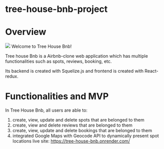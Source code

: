 # tree-house-bnb-project
# Overview
<img src="https://github.com/daniellelei/tree-house-bnb-project/blob/main/assets/May-30-2023%2012-32-52.gif?raw=true" />
Welcome to Tree House Bnb!

Tree house Bnb is a Airbnb-clone web application which has multiple functionalities such as spots, reviews, booking, etc.

Its backend is created with Squelize.js and frontend is created with React-redux.

# Functionalities and MVP
In Tree House Bnb, all users are able to:
1. create, view, update and delete spots that are belonged to them
2. create, view and delete reviews that are belonged to them
3. create, view, update and delete bookings that are belonged to them
4. integrated Google Maps with Geocode API to dynamically present spot locations
live site: https://tree-house-bnb.onrender.com/

